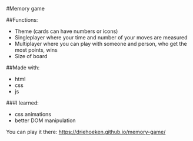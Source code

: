 #Memory game

##Functions: 
- Theme (cards can have numbers or icons)
- Singleplayer where your time and number of your moves are measured
- Multiplayer where you can play with someone and person, who get the most points, wins
- Size of board

##Made with:
- html
- css
- js

###I learned:
- css animations
- better DOM manipulation

You can play it there: https://driehoeken.github.io/memory-game/